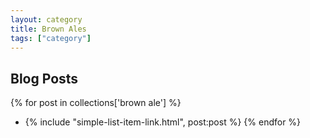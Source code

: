 ```yaml
---
layout: category
title: Brown Ales
tags: ["category"]
---
```


## Blog Posts

{% for post in collections['brown ale'] %}
  * {% include "simple-list-item-link.html", post:post %}
{% endfor %}